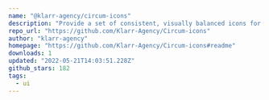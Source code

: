 ```yaml
---
name: "@klarr-agency/circum-icons"
description: "Provide a set of consistent, visually balanced icons for Svelte."
repo_url: "https://github.com/Klarr-Agency/Circum-icons"
author: "klarr-agency"
homepage: "https://github.com/Klarr-Agency/Circum-icons#readme"
downloads: 1
updated: "2022-05-21T14:03:51.228Z"
github_stars: 182
tags: 
  - ui
---
```

